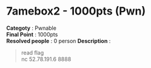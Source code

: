 7amebox2 - 1000pts (Pwn)
========================
**Categoty** : Pwnable<br />
**Final Point** : 1000pts<br />
**Resolved people** : 0 person
**Description** : 
> read flag<br />
> nc 52.78.191.6 8888

